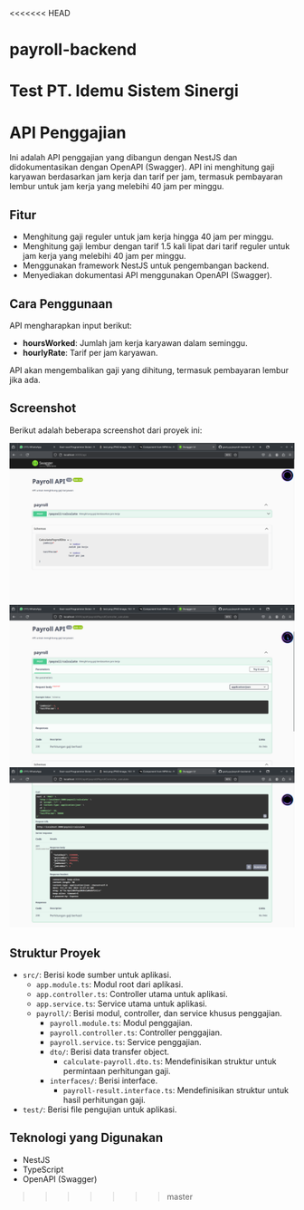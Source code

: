 <<<<<<< HEAD
# payroll-backend
Test PT. Idemu Sistem Sinergi
=======
# API Penggajian

Ini adalah API penggajian yang dibangun dengan NestJS dan didokumentasikan dengan OpenAPI (Swagger). API ini menghitung gaji karyawan berdasarkan jam kerja dan tarif per jam, termasuk pembayaran lembur untuk jam kerja yang melebihi 40 jam per minggu.

## Fitur

- Menghitung gaji reguler untuk jam kerja hingga 40 jam per minggu.
- Menghitung gaji lembur dengan tarif 1.5 kali lipat dari tarif reguler untuk jam kerja yang melebihi 40 jam per minggu.
- Menggunakan framework NestJS untuk pengembangan backend.
- Menyediakan dokumentasi API menggunakan OpenAPI (Swagger).

## Cara Penggunaan

API mengharapkan input berikut:

-   **hoursWorked**: Jumlah jam kerja karyawan dalam seminggu.
-   **hourlyRate**: Tarif per jam karyawan.

API akan mengembalikan gaji yang dihitung, termasuk pembayaran lembur jika ada.

## Screenshot

Berikut adalah beberapa screenshot dari proyek ini:

![Screenshot Backend 1](backend.png)
![Screenshot Backend 2](backend2.png)
![Screenshot Backend 3](backend3.png)

## Struktur Proyek

-   `src/`: Berisi kode sumber untuk aplikasi.
    -   `app.module.ts`: Modul root dari aplikasi.
    -   `app.controller.ts`: Controller utama untuk aplikasi.
    -   `app.service.ts`: Service utama untuk aplikasi.
    -   `payroll/`: Berisi modul, controller, dan service khusus penggajian.
        -   `payroll.module.ts`: Modul penggajian.
        -   `payroll.controller.ts`: Controller penggajian.
        -   `payroll.service.ts`: Service penggajian.
        -   `dto/`: Berisi data transfer object.
            -   `calculate-payroll.dto.ts`: Mendefinisikan struktur untuk permintaan perhitungan gaji.
        -   `interfaces/`: Berisi interface.
            -   `payroll-result.interface.ts`: Mendefinisikan struktur untuk hasil perhitungan gaji.
-   `test/`: Berisi file pengujian untuk aplikasi.

## Teknologi yang Digunakan

-   NestJS
-   TypeScript
-   OpenAPI (Swagger)
>>>>>>> master
